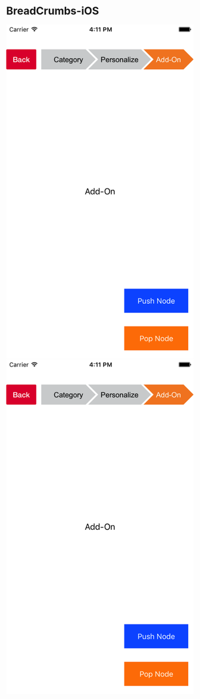 # BreadCrumbs-iOS

![alt text](https://github.com/imidris/BreadCrumbs-iOS/blob/master/screen_shots/image_iphone.png)
![alt text](https://github.com/imidris/BreadCrumbs-iOS/blob/master/screen_shots/image_iphone.png)

